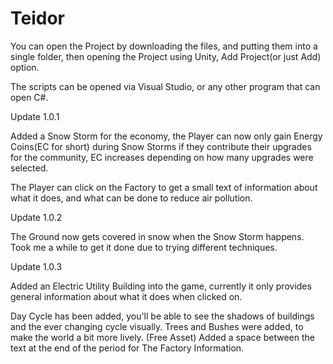 # Teidor

You can open the Project by downloading the files, and putting them into a single folder, then opening the Project using Unity, Add Project(or just Add) option.

The scripts can be opened via Visual Studio, or any other program that can open C#.

Update 1.0.1

Added a Snow Storm for the economy, the Player can now only gain Energy Coins(EC for short) during Snow Storms if they contribute their upgrades for the community, EC increases depending on how many upgrades were selected.

The Player can click on the Factory to get a small text of information about what it does, and what can be done to reduce air pollution.

Update 1.0.2

The Ground now gets covered in snow when the Snow Storm happens.
Took me a while to get it done due to trying different techniques.

Update 1.0.3

Added an Electric Utility Building into the game, currently it only provides general information about what it does when clicked on.

Day Cycle has been added, you'll be able to see the shadows of buildings and the ever changing cycle visually.
Trees and Bushes were added, to make the world a bit more lively. (Free Asset)
Added a space between the text at the end of the period for The Factory Information.

